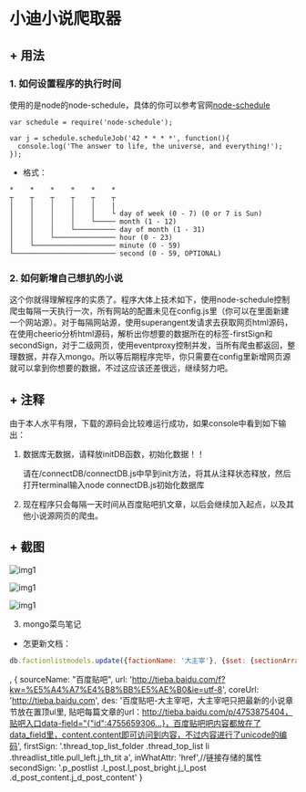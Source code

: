 # 小迪小说爬取器

## + 用法
### 1. 如何设置程序的执行时间
使用的是node的node-schedule，具体的你可以参考官网[node-schedule](https://www.npmjs.com/package/node-schedule#recurrence-rule-scheduling)

```
var schedule = require('node-schedule');

var j = schedule.scheduleJob('42 * * * *', function(){
  console.log('The answer to life, the universe, and everything!');
});
```
  + 格式：
```
*    *    *    *    *    *
┬    ┬    ┬    ┬    ┬    ┬
│    │    │    │    │    |
│    │    │    │    │    └ day of week (0 - 7) (0 or 7 is Sun)
│    │    │    │    └───── month (1 - 12)
│    │    │    └────────── day of month (1 - 31)
│    │    └─────────────── hour (0 - 23)
│    └──────────────────── minute (0 - 59)
└───────────────────────── second (0 - 59, OPTIONAL)
```

### 2. 如何新增自己想扒的小说

这个你就得理解程序的实质了。程序大体上技术如下，使用node-schedule控制爬虫每隔一天执行一次，所有网站的配置未见在config.js里（你可以在里面新建一个网站源）。对于每隔网站源，使用superangent发请求去获取网页html源码，在使用cheerio分析html源码，解析出你想要的数据所在的标签-firstSign和secondSign，对于二级网页，使用eventproxy控制并发，当所有爬虫都返回，整理数据，并存入mongo。所以等后期程序完毕，你只需要在config里新增网页源就可以拿到你想要的数据，不过这应该还差很远，继续努力吧。


## + 注释

由于本人水平有限，下载的源码会比较难运行成功，如果console中看到如下输出：

1. 数据库无数据，请释放initDB函数，初始化数据！！

   请在/connectDB/connectDB.js中早到init方法，将其从注释状态释放，然后打开terminal输入node connectDB.js初始化数据库

2. 现在程序只会每隔一天时间从百度贴吧扒文章，以后会继续加入起点，以及其他小说源网页的爬虫。

## + 截图

![img1](http://res.cloudinary.com/idwzx/image/upload/v1472804218/Screenshot_from_2016-09-02_16-16-13_m0psdb.png)

![img1](http://res.cloudinary.com/idwzx/image/upload/v1472804354/Screenshot_from_2016-09-02_16-19-02_fzdmpk.png)

![img1](http://res.cloudinary.com/idwzx/image/upload/v1472804324/Screenshot_from_2016-09-02_16-18-13_f7rulp.png)

3. mongo菜鸟笔记
+ 怎更新文档：
```javascript
db.factionlistmodels.update({factionName: '大主宰'}, {$set: {sectionArray:  [....]}});
```

,
      {
        sourceName: "百度贴吧",
        url: 'http://tieba.baidu.com/f?kw=%E5%A4%A7%E4%B8%BB%E5%AE%B0&ie=utf-8',
        coreUrl: 'http://tieba.baidu.com',
        des: '百度贴吧-大主宰吧，大主宰吧只把最新的小说章节放在置顶ul里, 贴吧每篇文章的url：http://tieba.baidu.com/p/4753875404，贴吧入口data-field="{"id":4755659306...}，百度贴吧吧内容都放在了data_field里，content.content即可访问到内容，不过内容进行了unicode的编码',
        firstSign: '.thread_top_list_folder .thread_top_list li .threadlist_title.pull_left.j_th_tit a',
        inWhatAttr: 'href',//链接存储的属性
        secondSign: '.p_postlist .l_post.l_post_bright.j_l_post .d_post_content.j_d_post_content'
      }